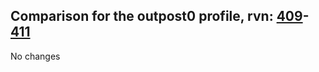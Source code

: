 ## Comparison for the outpost0 profile, rvn: [409](https://github.com/PRO100KatYT/FortniteProfileRevisions/tree/main/profiles/outpost0/409%20outpost0.json)-[411](https://github.com/PRO100KatYT/FortniteProfileRevisions/tree/main/profiles/outpost0/411%20outpost0.json)

No changes

